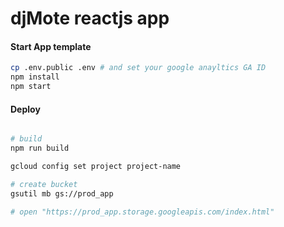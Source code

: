 # djMote reactjs app

#### Start App template
```sh
cp .env.public .env # and set your google anayltics GA ID
npm install
npm start
```

#### Deploy
```sh

# build
npm run build

gcloud config set project project-name

# create bucket
gsutil mb gs://prod_app

# open "https://prod_app.storage.googleapis.com/index.html"



```